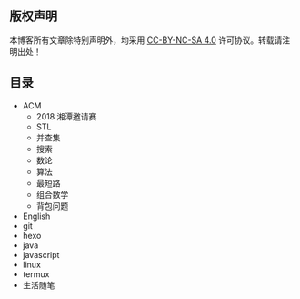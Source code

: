 ## 版权声明

本博客所有文章除特别声明外，均采用  [CC-BY-NC-SA 4.0](https://creativecommons.org/licenses/by-nc-sa/4.0/) 许可协议。转载请注明出处！


## 目录

- ACM
	- 2018 湘潭邀请赛
	- STL
	- 并查集
	- 搜索
	- 数论
	- 算法
	- 最短路 
	- 组合数学
	- 背包问题
- English
- git
- hexo
- java
- javascript
- linux
- termux
- 生活随笔

